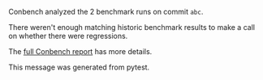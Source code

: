 Conbench analyzed the 2 benchmark runs on commit `abc`.

There weren't enough matching historic benchmark results to make a call on whether there were regressions.

The [full Conbench report](https://github.com/github/hello-world/runs/4) has more details.

This message was generated from pytest.

